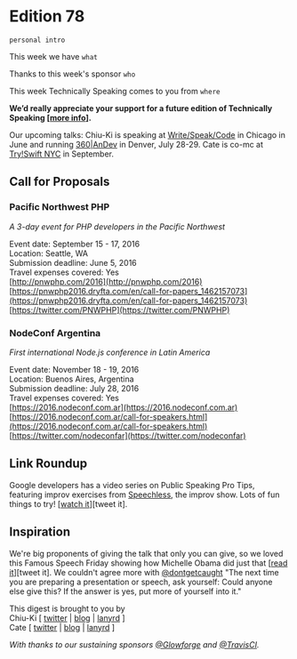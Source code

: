 # Edition 78

`personal intro`

This week we have `what`

Thanks to this week's sponsor `who`

This week Technically Speaking comes to you from `where`

**We’d really appreciate your support for a future edition of Technically Speaking [[more info](http://www.techspeak.email/sponsorship/)].**  

Our upcoming talks: Chiu-Ki is speaking at [Write/Speak/Code](http://www.writespeakcode.com) in Chicago in June and running [360|AnDev](http://360andev.com/)  in Denver, July 28-29. Cate is co-mc at [Try!Swift NYC](http://www.tryswiftnyc.com/) in September.

## Call for Proposals

### Pacific Northwest PHP
*A 3-day event for PHP developers in the Pacific Northwest*

Event date: September 15 - 17, 2016  
Location: Seattle, WA  
Submission deadline: June 5, 2016  
Travel expenses covered: Yes  
[http://pnwphp.com/2016](http://pnwphp.com/2016)  
[https://pnwphp2016.dryfta.com/en/call-for-papers_1462157073](https://pnwphp2016.dryfta.com/en/call-for-papers_1462157073)  
[https://twitter.com/PNWPHP](https://twitter.com/PNWPHP)


### NodeConf Argentina
*First international Node.js conference in Latin America*

Event date: November 18 - 19, 2016  
Location: Buenos Aires, Argentina  
Submission deadline: July 28, 2016  
Travel expenses covered: Yes  
[https://2016.nodeconf.com.ar](https://2016.nodeconf.com.ar)  
[https://2016.nodeconf.com.ar/call-for-speakers.html](https://2016.nodeconf.com.ar/call-for-speakers.html)  
[https://twitter.com/nodeconfar](https://twitter.com/nodeconfar)


## Link Roundup

Google developers has a video series on Public Speaking Pro Tips, featuring improv exercises from [Speechless](http://speechlesslive.com), the improv show. Lots of fun things to try! [[watch it](https://www.youtube.com/watch?v=rkFbmJSyuKk&list=PLOU2XLYxmsIK4_J9_QsihVB18ecHKvnyb&index=1)][tweet it].

## Inspiration

We're big proponents of giving the talk that only you can give, so we loved this Famous Speech Friday showing how Michelle Obama did just that [[read it](http://eloquentwoman.blogspot.de/2016/05/famous-speech-friday-michelle-obama-at.html)][tweet it]. We couldn't agree more with [@dontgetcaught](http://twitter.com/dontgetcaught) "The next time you are preparing a presentation or speech, ask yourself: Could anyone else give this? If the answer is yes, put more of yourself into it."  


This digest is brought to you by  
Chiu-Ki [ [twitter](https://twitter.com/chiuki) | [blog](http://blog.sqisland.com/) | [lanyrd](http://lanyrd.com/profile/chiuki/) ]  
Cate [ [twitter](https://twitter.com/catehstn) | [blog](http://www.catehuston.com/blog/) | [lanyrd](http://lanyrd.com/profile/catehstn/) ]

*With thanks to our sustaining sponsors [@Glowforge](http://twitter.com/glowforge) and [@TravisCI](http://twitter.com/travisci).*
